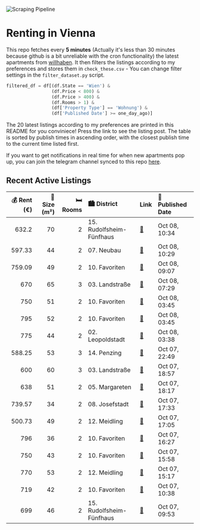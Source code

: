 ![Scraping Pipeline](https://github.com/AthomsG/renting-in-vienna/actions/workflows/run_pipeline.yml/badge.svg)


# Renting in Vienna

This repo fetches every **5 minutes** (Actually it's less than 30 minutes because github is a bit unreliable with the cron functionality) the latest apartments from [willhaben](https://www.willhaben.at/).
It then filters the listings according to my preferences and stores them in `check_these.csv` - You can change filter settings in the `filter_dataset.py` script.

```python
filtered_df = df[(df.State == 'Wien') & 
                 (df.Price < 800) &
                 (df.Price > 400) &
                 (df.Rooms > 1) &
                 (df['Property Type'] == 'Wohnung') &
                 (df['Published Date'] >= one_day_ago)]
```

The 20 latest listings according to my preferences are printed in this README for you conviniece! Press the link to see the listing post.
The table is sorted by publish times in ascending order, with the closest publish time to the current time listed first.

If you want to get notifications in real time for when new apartments pop up, you can join the telegram channel synced to this repo [here](https://t.me/+1HPAYOf5BSsyNTlk).

## Recent Active Listings

|   💰 Rent (€) |   📏 Size (m²) |   🛏️ Rooms | 🏙️ District              | Link                                                                                                                                                                                                            | 📅 Published Date   |
|-------------:|--------------:|-----------:|:-------------------------|:----------------------------------------------------------------------------------------------------------------------------------------------------------------------------------------------------------------|:-------------------|
|       632.2  |            70 |          2 | 15. Rudolfsheim-Fünfhaus | [🔗](https://www.willhaben.at/iad/immobilien/d/mietwohnungen/wien/wien-1150-rudolfsheim-f%C3%BCnfhaus/charmante-2-zimmer-wohnung---n%C3%A4he-westbahnhof%21-1189888972/)                                         | Oct 08, 10:34      |
|       597.33 |            44 |          2 | 07. Neubau               | [🔗](https://www.willhaben.at/iad/immobilien/d/mietwohnungen/wien/wien-1070-neubau/neubaugasse:-2-zimmer-altbauwohnung-im-herzen-vom-7.---klassisches-flair-in-toplage-863460521/)                               | Oct 08, 10:29      |
|       759.09 |            49 |          2 | 10. Favoriten            | [🔗](https://www.willhaben.at/iad/immobilien/d/mietwohnungen/wien/wien-1100-favoriten/wohnen-in-perfekter-lage/n%C3%A4he-reumannplatz-u1-1351518475/)                                                            | Oct 08, 09:07      |
|       670    |            65 |          3 | 03. Landstraße           | [🔗](https://www.willhaben.at/iad/immobilien/d/mietwohnungen/wien/wien-1030-landstra%C3%9Fe/gemeindewohnung-direktvergabe-vormerkschein-31.08.2024-979629484/)                                                   | Oct 08, 07:29      |
|       750    |            51 |          2 | 10. Favoriten            | [🔗](https://www.willhaben.at/iad/immobilien/d/mietwohnungen/wien/wien-1100-favoriten/m%C3%B6blierte-2-zimmer-direkt-u1-1607179733/)                                                                             | Oct 08, 03:45      |
|       795    |            52 |          2 | 10. Favoriten            | [🔗](https://www.willhaben.at/iad/immobilien/d/mietwohnungen/wien/wien-1100-favoriten/bright-2-room-flat-next-to-u1-1697852775/)                                                                                 | Oct 08, 03:45      |
|       775    |            44 |          2 | 02. Leopoldstadt         | [🔗](https://www.willhaben.at/iad/immobilien/d/mietwohnungen/wien/wien-1020-leopoldstadt/helles-und-ruhiges-2-zimmer-appartment-im-4.-stock-780184756/)                                                          | Oct 08, 03:38      |
|       588.25 |            53 |          3 | 14. Penzing              | [🔗](https://www.willhaben.at/iad/immobilien/d/mietwohnungen/wien/wien-1140-penzing/direktvergabe-%28nur-mit-wiener-wohnticket%21%29:-helle-2/3-zimmer-wohnung-mit-top-anbindung-im-14.%C2%A0bezirk-1388878384/) | Oct 07, 22:49      |
|       600    |            60 |          3 | 03. Landstraße           | [🔗](https://www.willhaben.at/iad/immobilien/d/mietwohnungen/wien/wien-1030-landstra%C3%9Fe/gemeindewohnung-vormerkschein-ab-august-2025-2111099678/)                                                            | Oct 07, 18:57      |
|       638    |            51 |          2 | 05. Margareten           | [🔗](https://www.willhaben.at/iad/immobilien/d/mietwohnungen/wien/wien-1050-margareten/topaltbau-hauptmiete-unbefristet-f%C3%BCr-p%C3%A4rchen-oder-single-geeignet-2106017518/)                                  | Oct 07, 18:17      |
|       739.57 |            34 |          2 | 08. Josefstadt           | [🔗](https://www.willhaben.at/iad/immobilien/d/mietwohnungen/wien/wien-1080-josefstadt/wohnung-in-ruhelage-mitten-im-8.-f%C3%BCr-singls-1343385042/)                                                             | Oct 07, 17:33      |
|       500.73 |            49 |          2 | 12. Meidling             | [🔗](https://www.willhaben.at/iad/immobilien/d/mietwohnungen/wien/wien-1120-meidling/gemeindebau-direktvergabe-848868991/)                                                                                       | Oct 07, 17:05      |
|       796    |            36 |          2 | 10. Favoriten            | [🔗](https://www.willhaben.at/iad/immobilien/d/mietwohnungen/wien/wien-1100-favoriten/nachmieter%2Ain-f%C3%BCr-teilm%C3%B6blierte-wohnung-mit-balkon-pool-und-sauna-im-sonnwendviertel-1983444977/)              | Oct 07, 16:27      |
|       750    |            43 |          2 | 10. Favoriten            | [🔗](https://www.willhaben.at/iad/immobilien/d/mietwohnungen/wien/wien-1100-favoriten/provisionsfrei-hoflage-attraktive-unbefristete-2-zimmerwohnung-in-stil-altbau-u-1-n%C3%A4he-987551283/)                    | Oct 07, 15:58      |
|       770    |            53 |          2 | 12. Meidling             | [🔗](https://www.willhaben.at/iad/immobilien/d/mietwohnungen/wien/wien-1120-meidling/traumhafte-2--zimmer-wohnung-%7C-unbefristet-%7C-mit-gemeinschaftsterrasse-2066549860/)                                     | Oct 07, 15:17      |
|       719    |            42 |          2 | 10. Favoriten            | [🔗](https://www.willhaben.at/iad/immobilien/d/mietwohnungen/wien/wien-1100-favoriten/helle-2-zimmer-wohnung-nahe-reumannplatz-zu-vermieten---provisionsfrei-1197112402/)                                        | Oct 07, 10:38      |
|       699    |            46 |          2 | 15. Rudolfsheim-Fünfhaus | [🔗](https://www.willhaben.at/iad/immobilien/d/mietwohnungen/wien/wien-1150-rudolfsheim-f%C3%BCnfhaus/provisionsfrei--sch%C3%B6ne-2-zimmerwohnung-n%C3%A4he-sch%C3%B6nbrunn-1020264997/)                         | Oct 07, 09:53      |
